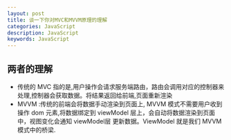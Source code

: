 ```yaml
---
layout: post
title: 谈一下你对MVC和MVVM原理的理解
categories: JavaScript
description: JavaScript
keywords: JavaScript
---
```


## 两者的理解
- 传统的 MVC 指的是,用户操作会请求服务端路由，路由会调用对应的控制器来处理,控制器会获取数据。将结果返回给前端,页面重新渲染
- MVVM :传统的前端会将数据手动渲染到页面上, MVVM 模式不需要用户收到操作 dom 元素,将数据绑定到 viewModel 层上，会自动将数据渲染到页面中，视图变化会通知 viewModel层 更新数据。ViewModel 就是我们 MVVM 模式中的桥梁.